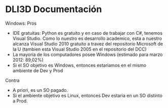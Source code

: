 DLI3D Documentación
===================

Windows:
Pros
- IDE gratuitas: Python es gratuito y en caso de trabajar con C#, tenemos Visual Studio. Como lo nuestro es desarrollo academico, esta a nuestro alcanza Visual Studio 2010 gratuito a travez del repositorio Microsoft de la U (tambien esta Visual Studio 2005 en el repositorio del DCC)
- La mayoria de los computadores posee Windows (estimado para marzo 2012: 89,02%)
- Si el SO objetivo es Windows, entonces estariamos en el mismo ambiente de Dev y Prod

Contra
- A priori, es un SO pagado.
- Si el ambiente objetivo es Linux, entonces Dev estaria en un SO distinto a Prod.